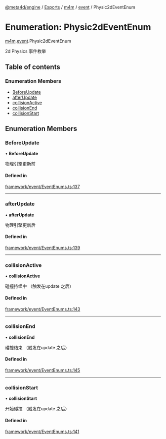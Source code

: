 [@meta4d/engine](../README.md) / [Exports](../modules.md) / [m4m](../modules/m4m.md) / [event](../modules/m4m.event.md) / Physic2dEventEnum

# Enumeration: Physic2dEventEnum

[m4m](../modules/m4m.md).[event](../modules/m4m.event.md).Physic2dEventEnum

2d Physics 事件枚举

## Table of contents

### Enumeration Members

- [BeforeUpdate](m4m.event.Physic2dEventEnum.md#beforeupdate)
- [afterUpdate](m4m.event.Physic2dEventEnum.md#afterupdate)
- [collisionActive](m4m.event.Physic2dEventEnum.md#collisionactive)
- [collisionEnd](m4m.event.Physic2dEventEnum.md#collisionend)
- [collisionStart](m4m.event.Physic2dEventEnum.md#collisionstart)

## Enumeration Members

### BeforeUpdate

• **BeforeUpdate**

物理引擎更新前

#### Defined in

[framework/event/EventEnums.ts:137](https://github.com/meta4d-me/meta4d-engine/blob/cf6bfe6/src/framework/event/EventEnums.ts#L137)

___

### afterUpdate

• **afterUpdate**

物理引擎更新后

#### Defined in

[framework/event/EventEnums.ts:139](https://github.com/meta4d-me/meta4d-engine/blob/cf6bfe6/src/framework/event/EventEnums.ts#L139)

___

### collisionActive

• **collisionActive**

碰撞持续中 （触发在update 之后）

#### Defined in

[framework/event/EventEnums.ts:143](https://github.com/meta4d-me/meta4d-engine/blob/cf6bfe6/src/framework/event/EventEnums.ts#L143)

___

### collisionEnd

• **collisionEnd**

碰撞结束 （触发在update 之后）

#### Defined in

[framework/event/EventEnums.ts:145](https://github.com/meta4d-me/meta4d-engine/blob/cf6bfe6/src/framework/event/EventEnums.ts#L145)

___

### collisionStart

• **collisionStart**

开始碰撞 （触发在update 之后）

#### Defined in

[framework/event/EventEnums.ts:141](https://github.com/meta4d-me/meta4d-engine/blob/cf6bfe6/src/framework/event/EventEnums.ts#L141)
